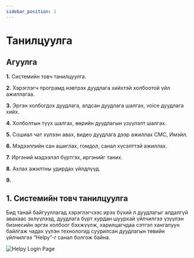 ```yaml
---
sidebar_position: 1
---
```


# Танилцуулга

## Агуулга

**1.** Системийн товч танилцуулга.

**2.** Хэрэглэгч програмд нэвтрэх дуудлага хийхтэй холбоотой үйл ажиллагаа.

**3.** Эргэн холбогдох дуудлага, алдсан дуудлага шалгах, voice дуудлага хийх.

**4.** Холболтын түүх шалгах, өөрийн дуудлагын үзүүлэлт шалгах.

**5.** Сошиал чат хүлээн авах, видео дуудлага дээр ажиллах СМС, Имэйл.

**6.** Мэдээллийн сан ашиглах, гомдол, санал хүсэлттэй ажиллах.

**7.** Иргэний мэдээлэл бүртгэх, иргэнийг таних.

**8.** Ахлах ажилтны удирдах үйлдлүүд.

**9.**

## 1. Системийн товч танилцуулга

Бид танай байгууллагад хэрэглэгчээс ирэх бүхий л дуудлагыг алдалгүй авахаас эхлүүлээд, дуудлага бүрт хурдан шуурхай үйлчилгээ үзүүлэн бизнесийн эргэх холбоог бэхжүүлж, харилцагчдаа сэтгэл хангалуун байлгаж чадах үүлэн технологид суурилсан дуудлагын төвийн үйлчилгээ “Helpy”-г санал болгож байна.

![Helpy Login Page](/img/helpy-login.png)
